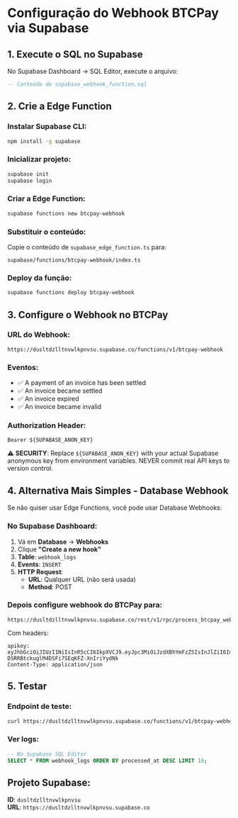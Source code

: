 # Configuração do Webhook BTCPay via Supabase

## 1. Execute o SQL no Supabase

No Supabase Dashboard → SQL Editor, execute o arquivo:
```sql
-- Conteúdo de supabase_webhook_function.sql
```

## 2. Crie a Edge Function

### Instalar Supabase CLI:
```bash
npm install -g supabase
```

### Inicializar projeto:
```bash
supabase init
supabase login
```

### Criar a Edge Function:
```bash
supabase functions new btcpay-webhook
```

### Substituir o conteúdo:
Copie o conteúdo de `supabase_edge_function.ts` para:
```
supabase/functions/btcpay-webhook/index.ts
```

### Deploy da função:
```bash
supabase functions deploy btcpay-webhook
```

## 3. Configure o Webhook no BTCPay

### URL do Webhook:
```
https://dusltdzlltnvwlkpnvsu.supabase.co/functions/v1/btcpay-webhook
```

### Eventos:
- ✅ A payment of an invoice has been settled
- ✅ An invoice became settled
- ✅ An invoice expired
- ✅ An invoice became invalid

### Authorization Header:
```
Bearer ${SUPABASE_ANON_KEY}
```

⚠️ **SECURITY**: Replace `${SUPABASE_ANON_KEY}` with your actual Supabase anonymous key from environment variables. NEVER commit real API keys to version control.

## 4. Alternativa Mais Simples - Database Webhook

Se não quiser usar Edge Functions, você pode usar Database Webhooks:

### No Supabase Dashboard:
1. Vá em **Database** → **Webhooks**
2. Clique **"Create a new hook"**
3. **Table**: `webhook_logs`
4. **Events**: `INSERT`
5. **HTTP Request**:
   - **URL**: Qualquer URL (não será usada)
   - **Method**: POST

### Depois configure webhook do BTCPay para:
```
https://dusltdzlltnvwlkpnvsu.supabase.co/rest/v1/rpc/process_btcpay_webhook
```

Com headers:
```
apikey: eyJhbGciOiJIUzI1NiIsInR5cCI6IkpXVCJ9.eyJpc3MiOiJzdXBhYmFzZSIsInJlZiI6ImR1c2x0ZHpsbHRudndsa3BudnN1Iiwicm9sZSI6ImFub24iLCJpYXQiOjE3NTIwNjM4NDUsImV4cCI6MjA2NzYzOTg0NX0.lxwWAWe-DSRRBtckuglM4DSFi7SEqKFZ-XnIriYydNk
Content-Type: application/json
```

## 5. Testar

### Endpoint de teste:
```bash
curl https://dusltdzlltnvwlkpnvsu.supabase.co/functions/v1/btcpay-webhook
```

### Ver logs:
```sql
-- No Supabase SQL Editor
SELECT * FROM webhook_logs ORDER BY processed_at DESC LIMIT 10;
```

## Projeto Supabase:
**ID**: `dusltdzlltnvwlkpnvsu`  
**URL**: `https://dusltdzlltnvwlkpnvsu.supabase.co`